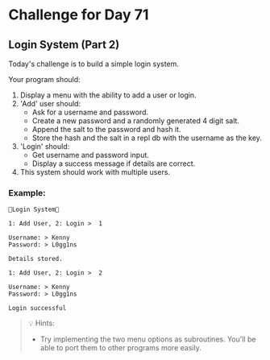 # Challenge for Day 71

## Login System (Part 2)

Today's challenge is to build a simple login system.

Your program should:

1. Display a menu with the ability to add a user or login.
2. 'Add' user should:
   - Ask for a username and password.
   - Create a new password and a randomly generated 4 digit salt.
   - Append the salt to the password and hash it.
   - Store the hash and the salt in a repl db with the username as the key.
3. 'Login' should:
   - Get username and password input.
   - Display a success message if details are correct.
4. This system should work with multiple users.

### Example:

```text
🌟Login System🌟

1: Add User, 2: Login >  1

Username: > Kenny
Password: > L0gg1ns

Details stored.

1: Add User, 2: Login >  2

Username: > Kenny
Password: > L0gg1ns

Login successful
```

> 💡 Hints:
> - Try implementing the two menu options as subroutines. You'll be able to port them to other programs more easily.